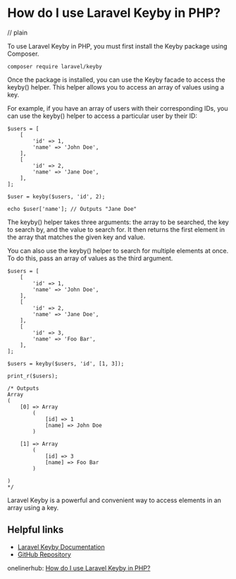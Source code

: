 # How do I use Laravel Keyby in PHP?
// plain

To use Laravel Keyby in PHP, you must first install the Keyby package using Composer.
```
composer require laravel/keyby
```

Once the package is installed, you can use the Keyby facade to access the keyby() helper. This helper allows you to access an array of values using a key.

For example, if you have an array of users with their corresponding IDs, you can use the keyby() helper to access a particular user by their ID:

```
$users = [
    [
        'id' => 1,
        'name' => 'John Doe',
    ],
    [
        'id' => 2,
        'name' => 'Jane Doe',
    ],
];

$user = keyby($users, 'id', 2);

echo $user['name']; // Outputs "Jane Doe"
```

The keyby() helper takes three arguments: the array to be searched, the key to search by, and the value to search for. It then returns the first element in the array that matches the given key and value.

You can also use the keyby() helper to search for multiple elements at once. To do this, pass an array of values as the third argument.

```
$users = [
    [
        'id' => 1,
        'name' => 'John Doe',
    ],
    [
        'id' => 2,
        'name' => 'Jane Doe',
    ],
    [
        'id' => 3,
        'name' => 'Foo Bar',
    ],
];

$users = keyby($users, 'id', [1, 3]);

print_r($users);

/* Outputs
Array
(
    [0] => Array
        (
            [id] => 1
            [name] => John Doe
        )

    [1] => Array
        (
            [id] => 3
            [name] => Foo Bar
        )

)
*/
```

Laravel Keyby is a powerful and convenient way to access elements in an array using a key.

## Helpful links

- [Laravel Keyby Documentation](https://laravel.com/docs/master/keyby)
- [GitHub Repository](https://github.com/laravel/keyby)

onelinerhub: [How do I use Laravel Keyby in PHP?](https://onelinerhub.com/php-laravel/how-do-i-use-laravel-keyby-in-php)
